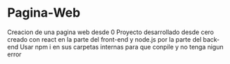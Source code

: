 # Pagina-Web
Creacion de una pagina web desde 0
Proyecto desarrollado desde cero creado con react en la parte del front-end y node.js por la parte del back-end
Usar npm i en sus carpetas internas para que conpile y no tenga nigun error
